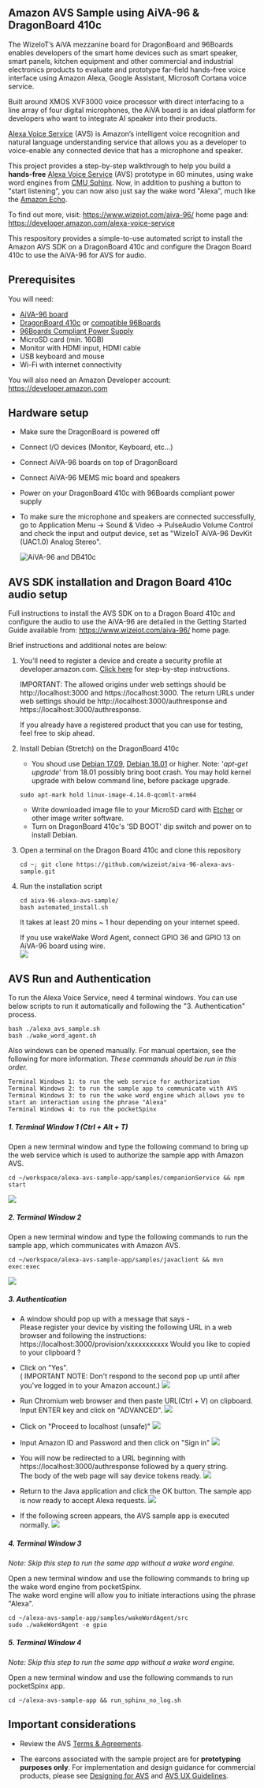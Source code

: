 Amazon AVS Sample using AiVA-96 & DragonBoard 410c
---
The WizeIoT’s AiVA mezzanine board for DragonBoard and 96Boards enables developers of the smart home devices such as smart speaker, smart panels, kitchen equipment and other commercial and industrial electronics products to evaluate and prototype far-field hands-free voice interface using Amazon Alexa, Google Assistant, Microsoft Cortana voice service.

Built around XMOS XVF3000 voice processor with direct interfacing to a line array of four digital microphones, the AiVA board is an ideal platform for developers who want to integrate AI speaker into their products.

[Alexa Voice Service](https://developer.amazon.com/avs) (AVS) is Amazon’s intelligent voice recognition and natural language understanding service that allows you as a developer to voice-enable any connected device that has a microphone and speaker.

This project provides a step-by-step walkthrough to help you build a **hands-free** [Alexa Voice Service](https://developer.amazon.com/avs) (AVS) prototype in 60 minutes, using wake word engines from [CMU Sphinx](https://github.com/cmusphinx/sphinxbase). Now, in addition to pushing a button to "start listening", you can now also just say the wake word "Alexa", much like the [Amazon Echo](https://amazon.com/echo). 

To find out more, visit: https://www.wizeiot.com/aiva-96/ home page and: https://developer.amazon.com/alexa-voice-service

This respository provides a simple-to-use automated script to install the Amazon AVS SDK on a DragonBoard 410c and configure the Dragon Board 410c to use the AiVA-96 for AVS for audio.

Prerequisites
---
You will need:

- [AiVA-96 board](https://www.wizeiot.com/aiva-96/)
- [DragonBoard 410c](https://www.96boards.org/product/dragonboard410c/) or [compatible 96Boards](https://www.96boards.org/products/)
- [96Boards Compliant Power Supply](http://www.96boards.org/product/power/)
- MicroSD card (min. 16GB)
- Monitor with HDMI input, HDMI cable
- USB keyboard and mouse
- Wi-Fi with internet connectivity

You will also need an Amazon Developer account: https://developer.amazon.com

Hardware setup
---
- Make sure the DragonBoard is powered off
- Connect I/O devices (Monitor, Keyboard, etc...)
- Connect AiVA-96 boards on top of DragonBoard
- Connect AiVA-96 MEMS mic board and speakers
- Power on your DragonBoard 410c with 96Boards compliant power supply
- To make sure the microphone and speakers are connected successfully, go to Application Menu -> Sound & Video -> PulseAudio Volume Control and check the input and output device, set as "WizeIoT AiVA-96 DevKit (UAC1.0) Analog Stereo". 

    ![AiVA-96 and DB410c](https://github.com/wizeiot/aiva-96-alexa-avs-sample/wiki/assets/aiva_db410c.jpg)

AVS SDK installation and Dragon Board 410c audio setup
---
Full instructions to install the AVS SDK on to a Dragon Board 410c and configure the audio to use the AiVA-96 are detailed in the Getting Started Guide available from: https://www.wizeiot.com/aiva-96/ home page.

Brief instructions and additional notes are below:


1. You'll need to register a device and create a security profile at developer.amazon.com. [Click here](https://github.com/alexa/alexa-avs-sample-app/wiki/Create-Security-Profile) for step-by-step instructions.

    IMPORTANT: The allowed origins under web settings should be http://localhost:3000 and https://localhost:3000. The return URLs under web settings should be http://localhost:3000/authresponse and https://localhost:3000/authresponse.

    If you already have a registered product that you can use for testing, feel free to skip ahead.

2. Install Debian (Stretch) on the DragonBoard 410c
   + You shoud use [Debian 17.09](http://releases.linaro.org/96boards/dragonboard410c/linaro/debian/17.09/dragonboard410c_sdcard_install_debian-283.zip),  [Debian 18.01](http://releases.linaro.org/96boards/dragonboard410c/linaro/debian/18.01/dragonboard-410c-sdcard-installer-buster-359.zip) or higher. Note: '*apt-get upgrade*' from 18.01 possibly bring boot crash. You may hold kernel upgrade with below command line, before package upgrade.
    ```
    sudo apt-mark hold linux-image-4.14.0-qcomlt-arm64
    ```   

   + Write downloaded image file to your MicroSD card with [Etcher](https://etcher.io/) or other image writer software.
   + Turn on DragonBoard 410c's 'SD BOOT' dip switch and power on to install Debian.

3. Open a terminal on the Dragon Board 410c and clone this repository
    ```
    cd ~; git clone https://github.com/wizeiot/aiva-96-alexa-avs-sample.git
    ```   

4. Run the installation script
    ```
    cd aiva-96-alexa-avs-sample/
    bash automated_install.sh
    ```
    It takes at least 20 mins ~ 1 hour depending on your internet speed.
    
    If you use wakeWake Word Agent, connect GPIO 36 and GPIO 13 on AiVA-96 board using wire.  
    ![](https://github.com/wizeiot/aiva-96-alexa-avs-sample/wiki/assets/wakeword.png)

AVS Run and Authentication
---
To run the Alexa Voice Service, need 4 terminal windows. You can use below scripts to run it automatically and following the "3. Authentication" process. 
```
bash ./alexa_avs_sample.sh
bash ./wake_word_agent.sh
```
Also windows can be opened manually. For manual opertaion, see the following for more information.
*These commands should be run in this order.*
```
Terminal Windows 1: to run the web service for authorization
Terminal Windows 2: to run the sample app to communicate with AVS
Terminal Windows 3: to run the wake word engine which allows you to start an interaction using the phrase "Alexa"
Terminal Windows 4: to run the pocketSpinx
```

##### 1. Terminal Window 1 \(Ctrl + Alt + T\)
Open a new terminal window and type the following command to bring up the web service which is used to authorize the sample app with Amazon AVS.
```
cd ~/workspace/alexa-avs-sample-app/samples/companionService && npm start
```
![](https://github.com/wizeiot/aiva-96-alexa-avs-sample/wiki/assets/dragonBoard_alexa_step_1.png)

##### 2. Terminal Window 2
Open a new terminal window and type the following commands to run the sample app, which communicates with Amazon AVS.
```
cd ~/workspace/alexa-avs-sample-app/samples/javaclient && mvn exec:exec
```
![](https://github.com/wizeiot/aiva-96-alexa-avs-sample/wiki/assets/dragonBoard_alexa_step_2.png)

##### 3. Authentication
- A window should pop up with a message that says -  
    Please register your device by visiting the following URL in a web browser 
    and following the instructions: https://localhost:3000/provision/xxxxxxxxxxx
    Would you like to copied to your clipboard ?
- Click on "Yes".  
    ( IMPORTANT NOTE: Don't respond to the second pop up until after you've logged in to your Amazon account.)
![](https://github.com/wizeiot/aiva-96-alexa-avs-sample/wiki/assets/dragonBoard_alexa_step_3.png)

- Run Chromium web browser and then paste URL(Ctrl + V) on clipboard. Input ENTER key and click on "ADVANCED".
![](https://github.com/wizeiot/aiva-96-alexa-avs-sample/wiki/assets/dragonBoard_alexa_step_4.png)

- Click on "Proceed to localhost \(unsafe\)"
![](https://github.com/wizeiot/aiva-96-alexa-avs-sample/wiki/assets/dragonBoard_alexa_step_5.png)

- Input Amazon ID and Password and then click on "Sign in"
![](https://github.com/wizeiot/aiva-96-alexa-avs-sample/wiki/assets/dragonBoard_alexa_step_6.png)

- You will now be redirected to a URL beginning with https://localhost:3000/authresponse followed by a query string.  
    The body of the web page will say device tokens ready.
![](https://github.com/wizeiot/aiva-96-alexa-avs-sample/wiki/assets/dragonBoard_alexa_step_7.png)

- Return to the Java application and click the OK button. The sample app is now ready to accept Alexa requests.
![](https://github.com/wizeiot/aiva-96-alexa-avs-sample/wiki/assets/dragonBoard_alexa_step_8.png)

- If the following screen appears, the AVS sample app is executed normally.
![](https://github.com/wizeiot/aiva-96-alexa-avs-sample/wiki/assets/dragonBoard_alexa_step_9.png)

##### 4. Terminal Window 3
*Note: Skip this step to run the same app without a wake word engine.*

Open a new terminal window and use the following commands to bring up the wake word engine from pocketSpinx.  
The wake word engine will allow you to initiate interactions using the phrase "Alexa".

```
cd ~/alexa-avs-sample-app/samples/wakeWordAgent/src
sudo ./wakeWordAgent -e gpio
```

##### 5. Terminal Window 4
*Note: Skip this step to run the same app without a wake word engine.*

Open a new terminal window and use the following commands to run pocketSpinx app.
```
cd ~/alexa-avs-sample-app && run_sphinx_no_log.sh
```

Important considerations
---
* Review the AVS [Terms & Agreements](https://developer.amazon.com/public/solutions/alexa/alexa-voice-service/support/terms-and-agreements).  

* The earcons associated with the sample project are for **prototyping purposes only**. For implementation and design guidance for commercial products, please see [Designing for AVS](https://developer.amazon.com/public/solutions/alexa/alexa-voice-service/content/designing-for-the-alexa-voice-service) and [AVS UX Guidelines](https://developer.amazon.com/public/solutions/alexa/alexa-voice-service/content/alexa-voice-service-ux-design-guidelines).
